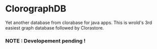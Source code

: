 # ClorographDB
Yet another database from clorabase for java apps. This is wrold's 3rd easiest graph database followed by Clorastore.

### NOTE : Developement pending !
